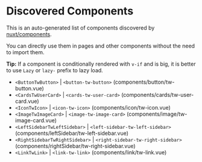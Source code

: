 # Discovered Components

This is an auto-generated list of components discovered by [nuxt/components](https://github.com/nuxt/components).

You can directly use them in pages and other components without the need to import them.

**Tip:** If a component is conditionally rendered with `v-if` and is big, it is better to use `Lazy` or `lazy-` prefix to lazy load.

- `<ButtonTwButton>` | `<button-tw-button>` (components/button/tw-button.vue)
- `<CardsTwUserCard>` | `<cards-tw-user-card>` (components/cards/tw-user-card.vue)
- `<IconTwIcon>` | `<icon-tw-icon>` (components/icon/tw-icon.vue)
- `<ImageTwImageCard>` | `<image-tw-image-card>` (components/image/tw-image-card.vue)
- `<LeftSidebarTwLeftSidebar>` | `<left-sidebar-tw-left-sidebar>` (components/leftSidebar/tw-left-sidebar.vue)
- `<RightSidebarTwRightSidebar>` | `<right-sidebar-tw-right-sidebar>` (components/rightSidebar/tw-right-sidebar.vue)
- `<LinkTwLink>` | `<link-tw-link>` (components/link/tw-link.vue)
